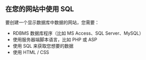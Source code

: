 ## 在您的网站中使用 SQL

要创建一个显示数据库中数据的网站，您需要：

- RDBMS 数据库程序（比如 MS Access、SQL Server、MySQL）
- 使用服务器端脚本语言，比如 PHP 或 ASP
- 使用 SQL 来获取您想要的数据
- 使用 HTML / CSS